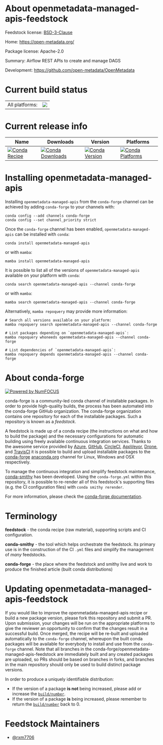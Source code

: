 About openmetadata-managed-apis-feedstock
=========================================

Feedstock license: [BSD-3-Clause](https://github.com/conda-forge/openmetadata-managed-apis-feedstock/blob/main/LICENSE.txt)

Home: https://open-metadata.org/

Package license: Apache-2.0

Summary: Airflow REST APIs to create and manage DAGS

Development: https://github.com/open-metadata/OpenMetadata

Current build status
====================


<table><tr><td>All platforms:</td>
    <td>
      <a href="https://dev.azure.com/conda-forge/feedstock-builds/_build/latest?definitionId=18334&branchName=main">
        <img src="https://dev.azure.com/conda-forge/feedstock-builds/_apis/build/status/openmetadata-managed-apis-feedstock?branchName=main">
      </a>
    </td>
  </tr>
</table>

Current release info
====================

| Name | Downloads | Version | Platforms |
| --- | --- | --- | --- |
| [![Conda Recipe](https://img.shields.io/badge/recipe-openmetadata--managed--apis-green.svg)](https://anaconda.org/conda-forge/openmetadata-managed-apis) | [![Conda Downloads](https://img.shields.io/conda/dn/conda-forge/openmetadata-managed-apis.svg)](https://anaconda.org/conda-forge/openmetadata-managed-apis) | [![Conda Version](https://img.shields.io/conda/vn/conda-forge/openmetadata-managed-apis.svg)](https://anaconda.org/conda-forge/openmetadata-managed-apis) | [![Conda Platforms](https://img.shields.io/conda/pn/conda-forge/openmetadata-managed-apis.svg)](https://anaconda.org/conda-forge/openmetadata-managed-apis) |

Installing openmetadata-managed-apis
====================================

Installing `openmetadata-managed-apis` from the `conda-forge` channel can be achieved by adding `conda-forge` to your channels with:

```
conda config --add channels conda-forge
conda config --set channel_priority strict
```

Once the `conda-forge` channel has been enabled, `openmetadata-managed-apis` can be installed with `conda`:

```
conda install openmetadata-managed-apis
```

or with `mamba`:

```
mamba install openmetadata-managed-apis
```

It is possible to list all of the versions of `openmetadata-managed-apis` available on your platform with `conda`:

```
conda search openmetadata-managed-apis --channel conda-forge
```

or with `mamba`:

```
mamba search openmetadata-managed-apis --channel conda-forge
```

Alternatively, `mamba repoquery` may provide more information:

```
# Search all versions available on your platform:
mamba repoquery search openmetadata-managed-apis --channel conda-forge

# List packages depending on `openmetadata-managed-apis`:
mamba repoquery whoneeds openmetadata-managed-apis --channel conda-forge

# List dependencies of `openmetadata-managed-apis`:
mamba repoquery depends openmetadata-managed-apis --channel conda-forge
```


About conda-forge
=================

[![Powered by
NumFOCUS](https://img.shields.io/badge/powered%20by-NumFOCUS-orange.svg?style=flat&colorA=E1523D&colorB=007D8A)](https://numfocus.org)

conda-forge is a community-led conda channel of installable packages.
In order to provide high-quality builds, the process has been automated into the
conda-forge GitHub organization. The conda-forge organization contains one repository
for each of the installable packages. Such a repository is known as a *feedstock*.

A feedstock is made up of a conda recipe (the instructions on what and how to build
the package) and the necessary configurations for automatic building using freely
available continuous integration services. Thanks to the awesome service provided by
[Azure](https://azure.microsoft.com/en-us/services/devops/), [GitHub](https://github.com/),
[CircleCI](https://circleci.com/), [AppVeyor](https://www.appveyor.com/),
[Drone](https://cloud.drone.io/welcome), and [TravisCI](https://travis-ci.com/)
it is possible to build and upload installable packages to the
[conda-forge](https://anaconda.org/conda-forge) [anaconda.org](https://anaconda.org/)
channel for Linux, Windows and OSX respectively.

To manage the continuous integration and simplify feedstock maintenance,
[conda-smithy](https://github.com/conda-forge/conda-smithy) has been developed.
Using the ``conda-forge.yml`` within this repository, it is possible to re-render all of
this feedstock's supporting files (e.g. the CI configuration files) with ``conda smithy rerender``.

For more information, please check the [conda-forge documentation](https://conda-forge.org/docs/).

Terminology
===========

**feedstock** - the conda recipe (raw material), supporting scripts and CI configuration.

**conda-smithy** - the tool which helps orchestrate the feedstock.
                   Its primary use is in the construction of the CI ``.yml`` files
                   and simplify the management of *many* feedstocks.

**conda-forge** - the place where the feedstock and smithy live and work to
                  produce the finished article (built conda distributions)


Updating openmetadata-managed-apis-feedstock
============================================

If you would like to improve the openmetadata-managed-apis recipe or build a new
package version, please fork this repository and submit a PR. Upon submission,
your changes will be run on the appropriate platforms to give the reviewer an
opportunity to confirm that the changes result in a successful build. Once
merged, the recipe will be re-built and uploaded automatically to the
`conda-forge` channel, whereupon the built conda packages will be available for
everybody to install and use from the `conda-forge` channel.
Note that all branches in the conda-forge/openmetadata-managed-apis-feedstock are
immediately built and any created packages are uploaded, so PRs should be based
on branches in forks, and branches in the main repository should only be used to
build distinct package versions.

In order to produce a uniquely identifiable distribution:
 * If the version of a package **is not** being increased, please add or increase
   the [``build/number``](https://docs.conda.io/projects/conda-build/en/latest/resources/define-metadata.html#build-number-and-string).
 * If the version of a package **is** being increased, please remember to return
   the [``build/number``](https://docs.conda.io/projects/conda-build/en/latest/resources/define-metadata.html#build-number-and-string)
   back to 0.

Feedstock Maintainers
=====================

* [@rxm7706](https://github.com/rxm7706/)

